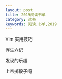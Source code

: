```yaml
---
layout: post
title: 2019阅读书单
category: 读书
keywords: 阅读,书单,2019
---
```


Vim 实用技巧

浮生六记

发现的乐趣

上帝掷骰子吗
